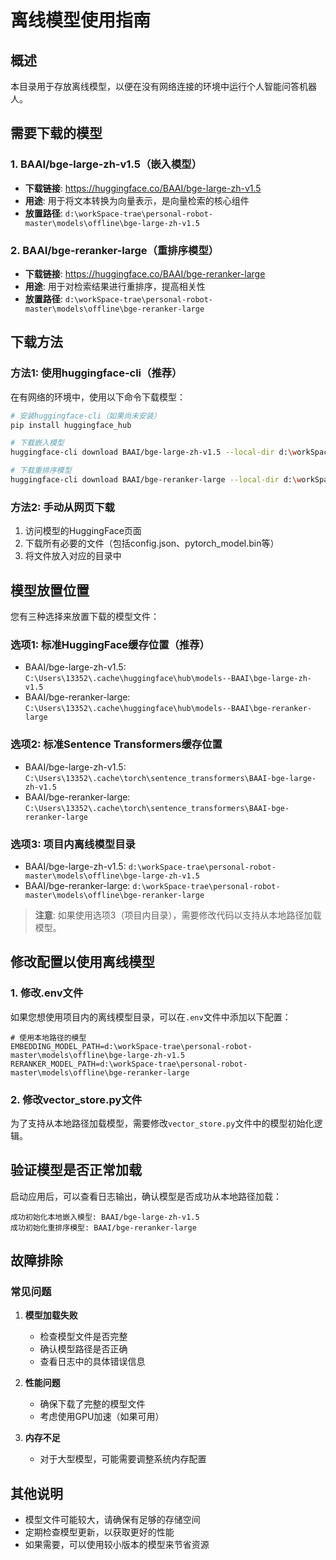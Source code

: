 # 离线模型使用指南

## 概述
本目录用于存放离线模型，以便在没有网络连接的环境中运行个人智能问答机器人。

## 需要下载的模型

### 1. BAAI/bge-large-zh-v1.5（嵌入模型）
- **下载链接**: https://huggingface.co/BAAI/bge-large-zh-v1.5
- **用途**: 用于将文本转换为向量表示，是向量检索的核心组件
- **放置路径**: `d:\workSpace-trae\personal-robot-master\models\offline\bge-large-zh-v1.5`

### 2. BAAI/bge-reranker-large（重排序模型）
- **下载链接**: https://huggingface.co/BAAI/bge-reranker-large
- **用途**: 用于对检索结果进行重排序，提高相关性
- **放置路径**: `d:\workSpace-trae\personal-robot-master\models\offline\bge-reranker-large`

## 下载方法

### 方法1: 使用huggingface-cli（推荐）
在有网络的环境中，使用以下命令下载模型：

```bash
# 安装huggingface-cli（如果尚未安装）
pip install huggingface_hub

# 下载嵌入模型
huggingface-cli download BAAI/bge-large-zh-v1.5 --local-dir d:\workSpace-trae\personal-robot-master\models\offline\bge-large-zh-v1.5 --local-dir-use-symlinks False

# 下载重排序模型
huggingface-cli download BAAI/bge-reranker-large --local-dir d:\workSpace-trae\personal-robot-master\models\offline\bge-reranker-large --local-dir-use-symlinks False
```

### 方法2: 手动从网页下载
1. 访问模型的HuggingFace页面
2. 下载所有必要的文件（包括config.json、pytorch_model.bin等）
3. 将文件放入对应的目录中

## 模型放置位置

您有三种选择来放置下载的模型文件：

### 选项1: 标准HuggingFace缓存位置（推荐）
- BAAI/bge-large-zh-v1.5: `C:\Users\13352\.cache\huggingface\hub\models--BAAI\bge-large-zh-v1.5`
- BAAI/bge-reranker-large: `C:\Users\13352\.cache\huggingface\hub\models--BAAI\bge-reranker-large`

### 选项2: 标准Sentence Transformers缓存位置
- BAAI/bge-large-zh-v1.5: `C:\Users\13352\.cache\torch\sentence_transformers\BAAI-bge-large-zh-v1.5`
- BAAI/bge-reranker-large: `C:\Users\13352\.cache\torch\sentence_transformers\BAAI-bge-reranker-large`

### 选项3: 项目内离线模型目录
- BAAI/bge-large-zh-v1.5: `d:\workSpace-trae\personal-robot-master\models\offline\bge-large-zh-v1.5`
- BAAI/bge-reranker-large: `d:\workSpace-trae\personal-robot-master\models\offline\bge-reranker-large`

> **注意**: 如果使用选项3（项目内目录），需要修改代码以支持从本地路径加载模型。

## 修改配置以使用离线模型

### 1. 修改.env文件
如果您想使用项目内的离线模型目录，可以在`.env`文件中添加以下配置：

```env
# 使用本地路径的模型
EMBEDDING_MODEL_PATH=d:\workSpace-trae\personal-robot-master\models\offline\bge-large-zh-v1.5
RERANKER_MODEL_PATH=d:\workSpace-trae\personal-robot-master\models\offline\bge-reranker-large
```

### 2. 修改vector_store.py文件
为了支持从本地路径加载模型，需要修改`vector_store.py`文件中的模型初始化逻辑。

## 验证模型是否正常加载
启动应用后，可以查看日志输出，确认模型是否成功从本地路径加载：

```
成功初始化本地嵌入模型: BAAI/bge-large-zh-v1.5
成功初始化重排序模型: BAAI/bge-reranker-large
```

## 故障排除

### 常见问题

1. **模型加载失败**
   - 检查模型文件是否完整
   - 确认模型路径是否正确
   - 查看日志中的具体错误信息

2. **性能问题**
   - 确保下载了完整的模型文件
   - 考虑使用GPU加速（如果可用）

3. **内存不足**
   - 对于大型模型，可能需要调整系统内存配置

## 其他说明

- 模型文件可能较大，请确保有足够的存储空间
- 定期检查模型更新，以获取更好的性能
- 如果需要，可以使用较小版本的模型来节省资源